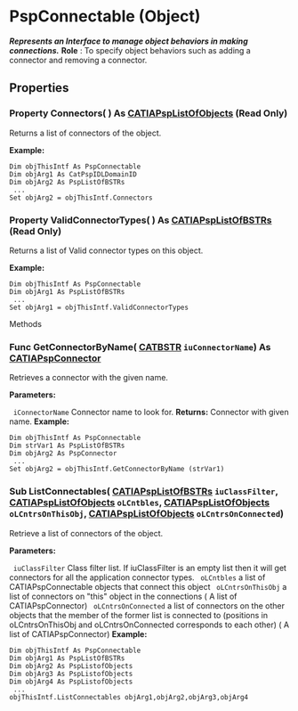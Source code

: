 # PspConnectable (Object)

**_Represents an Interface to manage object behaviors in making connections._**
**Role** : To specify object behaviors such as adding a connector and removing a connector.

## Properties

### Property **Connectors**( ) As [CATIAPspListOfObjects](../CATPlantShipInterfaces/interface_PspListOfObjects_53716.md) (Read Only)

Returns a list of connectors of the object.

**Example:**

```VBScript
Dim objThisIntf As PspConnectable
Dim objArg1 As CatPspIDLDomainID
Dim objArg2 As PspListOfBSTRs
 ...
Set objArg2 = objThisIntf.Connectors

```

### Property **ValidConnectorTypes**( ) As [CATIAPspListOfBSTRs](../CATPlantShipInterfaces/interface_PspListOfBSTRs_38188.md) (Read Only)

Returns a list of Valid connector types on this object.

**Example:**

```VBScript
Dim objThisIntf As PspConnectable
Dim objArg1 As PspListOfBSTRs
 ...
Set objArg1 = objThisIntf.ValidConnectorTypes

```

Methods

### Func **GetConnectorByName**( [CATBSTR](../System/typedef_CATBSTR_8129.md)  `iuConnectorName`) As [CATIAPspConnector](../CATPlantShipInterfaces/interface_PspConnector_31646.md)

Retrieves a connector with the given name.

**Parameters:**

` iConnectorName`      Connector name to look for.
**Returns:**      Connector with given name.  **Example:**

```VBScript
Dim objThisIntf As PspConnectable
Dim strVar1 As PspListOfBSTRs
Dim objArg2 As PspConnector
 ...
Set objArg2 = objThisIntf.GetConnectorByName (strVar1)

```

### Sub **ListConnectables**( [CATIAPspListOfBSTRs](../CATPlantShipInterfaces/interface_PspListOfBSTRs_38188.md)  `iuClassFilter`,  [CATIAPspListOfObjects](../CATPlantShipInterfaces/interface_PspListOfObjects_53716.md)  `oLCntbles`,  [CATIAPspListOfObjects](../CATPlantShipInterfaces/interface_PspListOfObjects_53716.md)  `oLCntrsOnThisObj`,  [CATIAPspListOfObjects](../CATPlantShipInterfaces/interface_PspListOfObjects_53716.md)  `oLCntrsOnConnected`)

Retrieve a list of connectors of the object.

**Parameters:**

` iuClassFilter`      Class filter list. If iuClassFilter is an empty list then it will get connectors for all the application connector types.
` oLCntbles`      a list of CATIAPspConnectable objects that connect this object
` oLCntrsOnThisObj`      a list of connectors on "this" object in the connections ( A list of CATIAPspConnector)
` oLCntrsOnConnected`      a list of connectors on the other objects that the member of the former list is connected to (positions in oLCntrsOnThisObj and oLCntrsOnConnected corresponds to each other) ( A list of CATIAPspConnector)
**Example:**

```VBScript
Dim objThisIntf As PspConnectable
Dim objArg1 As PspListOfBSTRs
Dim objArg2 As PspListofObjects
Dim objArg3 As PspListofObjects
Dim objArg4 As PspListofObjects
 ...
objThisIntf.ListConnectables objArg1,objArg2,objArg3,objArg4

```